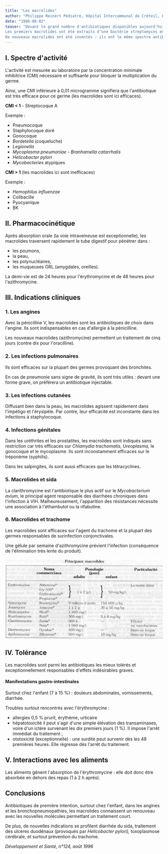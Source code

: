 ```yaml
---
title: "Les macrolides"
author: "Philippe Reinert Pédiatre, Hôpital Intercommunal de Créteil, France."
date: "1996-08-02"
teaser: "Devant le grand nombre d'antibiotiques disponibles aujourd'hui, il nous a semblé utile d'aborder les grandes familles d'antibiotiques (macrolides, pénicillines, aminosides, céphalosporines, etc.) pour en mieux comprendre les indications, les limites et les inconvénients qui sont en général communs pour une même famille.  
Les premiers macrolides ont été extraits d'une bactérie streptomyces en 1950, ce qui a donné naissance à l'érythromycine toujours utilisée aujourd'hui.  
De nouveaux macrolides ont été inventés : ils ont le même spectre antibactérien mais sont mieux tolérés et ont une demi-vie parfois très longue, ce qui permet un traitement plus court."
---
```


## I. Spectre d'activité

L'activité est mesurée au laboratoire par la concentration minimale inhibitrice (CMI) nécessaire et suffisante pour bloquer la multiplication du germe.

Ainsi, une CMI inférieure à 0,01 microgramme signifiera que l'antibiotique est très efficace pour ce germe (les macrolides sont ici efficaces).

**CMI < 1** - Streptocoque A

Exemple :

*   Pneumocoque
*   Staphylocoque doré
*   Gonocoque
*   _Bordetella_ (coqueluche)
*   _Legionella_
*   _Mycoplasma pneumoniae_ _- Branhamella catarrhalis_
*   _Helicobacter pylori_
*   _Mycobacteries_ atypiques

**CMI > 1** (les macrolides ici sont inefficaces)

Exemple :

*   _Hemophilus_ _influenzae_
*   Colibacille
*   Pyocyanique
*   BK

## **II. Pha**r**macocinétique**

Après absorption orale (la voie intraveineuse est exceptionnelle), les macrolides traversent rapidement le tube digestif pour pénétrer dans :

*   les poumons,
*   la peau,
*   les polynucléaires,
*   les muqueuses ORL (amygdales, oreilles).

La demi-vie est de 24 heures pour l'érythromycine et de 48 heures pour l'azithromycine.

## III. Indications cliniques

### 1. Les angines

Avec la pénicilline V, les macrolides sont les antibiotiques de choix dans l'angine. Ils sont indispensables en cas d'allergie à la pénicilline.

Les nouveaux macrolides (azithromycine) permettent un traitement de cinq jours (contre dix pour l'oracilline).

### 2. Les infections pulmonaires

Ils sont efficaces sur la plupart des germes provoquant des bronchites.

En cas de pneumonie sans signe de gravité, ils sont très utiles : devant une forme grave, on préférera un antibiotique injectable.

### 3. Les infections cutanées

Diffusant bien dans la peau, les macrolides agissent rapidement dans l'impétigo et l'érysipèle. Par contre, leur efficacité est inconstante dans les infections à staphylocoque.

### 4. Infections génitales

Dans les uréthrites et les prostatites, les macrolides sont indiqués sans restriction car très efficaces sur _Chlamydia trachomatis,_ _Ureoplasma,_ le gonocoque et le mycoplasme. Ils sont inconstamment efficaces sur le tréponème (syphilis).

Dans les salpingites, ils sont aussi efficaces que les tétracyclines.

### **5. Macrolides et sida**

La clarithromycine est l'antibiotique le plus actif sur le _Mycobacterium avium,_ le principal agent responsable des diarrhées chroniques dans l'infection à VIH. Malheureusement, l'apparition des résistances nécessite une association à l'éthambutol ou la rifabutine.

### 6. **Macrolides et trachome**

Les macrolides sont efficaces sur l'agent du trachome et la plupart des germes responsables de surinfection conjonctivales.

Une gélule par semaine d'azithromycine prévient l'infection (conséquence de l'élimination très lente du produit).

![](i694-1.jpg)


## IV. Tolérance

Les macrolides sont parmi les antibiotiques les mieux tolérés et exceptionnellement responsables d'effets indésirables graves.

#### Manifestations gastro-intestinales

Surtout chez l'enfant (7 à 15 %) : douleurs abdominales, vomissements, diarrhée.

Troubles surtout rencontrés avec l'érythromycine :

*   allergies 0,5 % prurit, érythème, urticaire
*   hépatotoxicité il peut s'agir d'une simple élévation des transaminases, voire d'un ictère survenant les dix premiers jours (1 %). Il impose l'arrêt immédiat du traitement ;
*   ototoxicité (exceptionnelle) : une surdité peut survenir dès les 48 premières heures. Elle régresse dès l'arrêt du traitement.

## V. Interactions avec les aliments

Les aliments gênent l'absorption de l'érythromycine : elle doit donc être absorbée en dehors des repas (1 à 2 h après).

## Conclusions

Antibiotiques de première intention, surtout chez l'enfant, dans les angines et les bronchopneumopathies, les macrolides connaissent un renouveau avec les nouvelles molécules permettant un traitement court.

De plus, de nouvelles indications se profilent diarrhée du sida, traitement des ulcères duodénaux (provoqués par _Helicobacter pylori),_ toxoplasmose cérébrale, et surtout prévention du trachome.

_Développement et Santé, n°124, août 1996_
